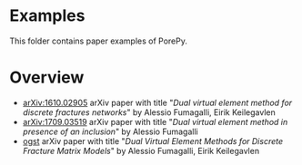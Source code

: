 # Examples
This folder contains paper examples of PorePy.

# Overview
* [arXiv:1610.02905](./arXiv:1610.02905/) arXiv paper with title "*Dual virtual element method for discrete fractures networks*" by Alessio Fumagalli, Eirik Keilegavlen
* [arXiv:1709.03519](./arXiv:1709.03519/) arXiv paper with title "*Dual virtual element method in presence of an inclusion*" by Alessio Fumagalli
* [ogst](./ogst/) arXiv paper with title "*Dual Virtual Element Methods for Discrete Fracture Matrix Models*" by Alessio Fumagalli, Eirik Keilegavlen
